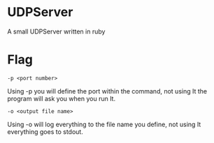 # UDPServer
A small UDPServer written in ruby 

# Flag
```-p <port number>```

Using -p you will define the port within the command, not using It the program will ask you when you run It. 

```-o <output file name>```

Using -o will log everything to the file name you define, not using It everything goes to stdout.
